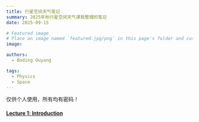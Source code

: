 ```yaml
---
title: 行星空间天气笔记
summary: 2025年秋行星空间天气课我整理的笔记
date: 2025-09-15

# Featured image
# Place an image named `featured.jpg/png` in this page's folder and customize its options here.
image:

authors:
  - Boding Ouyang

tags:
  - Physics
  - Space
---
```


仅供个人使用，所有均有密码！

#### [Lecture 1: Introduction](https://cdn.jsdelivr.net/gh/OYBDOOO/oybdooo.github.io_oldsite@main/pdf/PSW_1.pdf)

